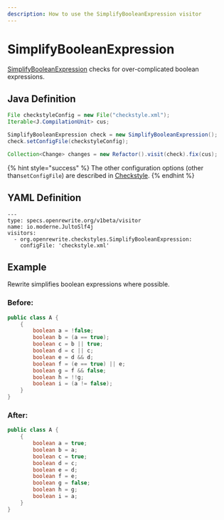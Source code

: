 ```yaml
---
description: How to use the SimplifyBooleanExpression visitor
---
```


# SimplifyBooleanExpression

[SimplifyBooleanExpression](https://checkstyle.sourceforge.io/config_coding.html#SimplifyBooleanExpression) checks for over-complicated boolean expressions.

## Java Definition

```java
File checkstyleConfig = new File("checkstyle.xml");
Iterable<J.CompilationUnit> cus;

SimplifyBooleanExpression check = new SimplifyBooleanExpression();
check.setConfigFile(checkstyleConfig);

Collection<Change> changes = new Refactor().visit(check).fix(cus);
```

{% hint style="success" %}
The other configuration options \(other than`setConfigFile`\) are described in [Checkstyle](./#configuration-options).
{% endhint %}

## YAML Definition

```text
---
type: specs.openrewrite.org/v1beta/visitor
name: io.moderne.JultoSlf4j
visitors:
  - org.openrewrite.checkstyles.SimplifyBooleanExpression:
    configFile: 'checkstyle.xml'
```

## Example

Rewrite simplifies boolean expressions where possible.

### Before:

```java
public class A {
    {
        boolean a = !false;
        boolean b = (a == true);
        boolean c = b || true;
        boolean d = c || c;
        boolean e = d && d;
        boolean f = (e == true) || e;
        boolean g = f && false;
        boolean h = !!g;
        boolean i = (a != false);
    }
}
```

### After:

```java
public class A {
    {
        boolean a = true;
        boolean b = a;
        boolean c = true;
        boolean d = c;
        boolean e = d;
        boolean f = e;
        boolean g = false;
        boolean h = g;
        boolean i = a;
    }
}
```


